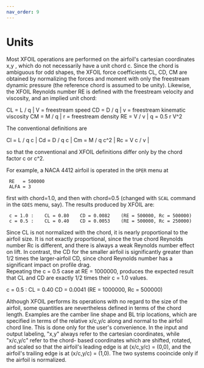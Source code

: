 ```yaml
---
nav_order: 9
---
```


# Units

Most XFOIL operations are performed on the airfoil's cartesian 
coordinates x,y , which do not necessarily have a unit chord c.
Since the chord is ambiguous for odd shapes, the XFOIL 
force coefficients CL, CD, CM are obtained by normalizing the 
forces and moment with only the freestream dynamic pressure
(the reference chord is assumed to be unity).  Likewise, the 
XFOIL Reynolds number RE is defined with the freestream velocity 
and viscosity, and an implied unit chord:

 CL = L / q           |     V = freestream speed
 CD = D / q           |     v = freestream kinematic viscosity
 CM = M / q           |     r = freestream density
 RE = V / v           |     q = 0.5 r V^2

The conventional definitions are

 Cl = L / q c   |
 Cd = D / q c   |
 Cm = M / q c^2 |
 Rc = V c / v   |

so that the conventional and XFOIL definitions differ only by 
the chord factor  c  or  c^2.

For example, a NACA 4412 airfoil is operated in the `OPER` menu at
 
```
 RE   = 500000
 ALFA = 3
```

first with chord=1.0, and then with chord=0.5 (changed with `SCAL` 
command in the `GDES` menu, say).  The results produced by XFOIL are:

```
 c = 1.0 :    CL = 0.80    CD = 0.0082    (RE = 500000, Rc = 500000)
 c = 0.5 :    CL = 0.40    CD = 0.0053    (RE = 500000, Rc = 250000)
```

Since CL is not normalized with the chord, it is nearly proportional
to the airfoil size.  It is not exactly proportional, since the true
chord Reynolds number Rc is different, and there is always a weak 
Reynolds number effect on lift.  In contrast,  the CD for the smaller 
airfoil is significantly greater than 1/2 times the larger-airfoil CD, 
since chord Reynolds number has a significant impact on profile drag.  
Repeating the c = 0.5 case at RE = 1000000, produces the expected 
result that CL and CD are exactly 1/2 times their c = 1.0 values.

 c = 0.5 :    CL = 0.40    CD = 0.0041    (RE = 1000000, Rc = 500000)

Although XFOIL performs its operations with no regard to the size 
of the airfoil, some quantities are nevertheless defined in terms 
of the chord length.  Examples are the camber line shape and BL trip 
locations, which are specified in terms of the relative x/c,y/c along 
and normal to the airfoil chord line.  This is done only for the user's 
convenience.  In the input and output labeling, "x,y" always refer 
to the cartesian coordinates, while "x/c,y/c" refer to the chord-
based coordinates which are shifted, rotated, and scaled so that 
the airfoil's leading  edge is at (x/c,y/c) = (0,0), and 
the airfoil's trailing edge is at (x/c,y/c) = (1,0).  The two 
systems cooincide only if the airfoil is normalized.
